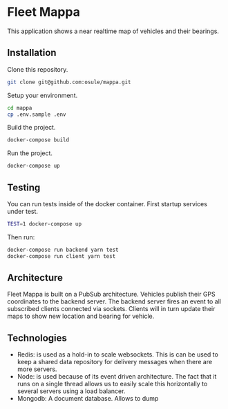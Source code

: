 # Fleet Mappa

This application shows a near realtime map of vehicles and their bearings.


## Installation
Clone this repository.
```bash
git clone git@github.com:osule/mappa.git
```
Setup your environment.
```bash
cd mappa
cp .env.sample .env
```
Build the project.
```bash
docker-compose build
```
Run the project.
```bash
docker-compose up
```

## Testing
You can run tests inside of the docker container. First startup services under test.
```bash
TEST=1 docker-compose up
```
Then run:
```bash
docker-compose run backend yarn test
docker-compose run client yarn test
```

## Architecture
Fleet Mappa is built on a PubSub architecture.
Vehicles publish their GPS coordinates to the backend server. 
The backend server fires an event to all subscribed clients connected via sockets.
Clients will in turn update their maps to show new location and bearing for vehicle.

## Technologies
- Redis:
    is used as a hold-in to scale websockets. This is can be used to keep a shared
    data repository for delivery messages when there are more servers.
- Node:
    is used because of its event driven architecture. 
    The fact that it runs on a single thread allows us to easily scale this horizontally to several servers using
    a load balancer.
- Mongodb:
    A document database. Allows to dump